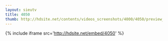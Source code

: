 ```yaml
---
layout: sieutv
title: 4050
thumb: http://hdsite.net/contents/videos_screenshots/4000/4050/preview_360p.mp4.jpg
---
```

{% include iframe src='http://hdsite.net/embed/4050' %}
 
